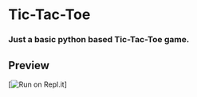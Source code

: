 # Tic-Tac-Toe
### Just a basic python based Tic-Tac-Toe game.

## Preview
[![Run on Repl.it](https://replit.com/DivyashSingh/Tic-Tac-Toe)]
